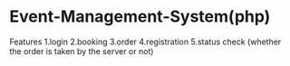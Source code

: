 # Event-Management-System(php)
Features
1.login
2.booking
3.order
4.registration
5.status check (whether the order is taken by the server or not)
